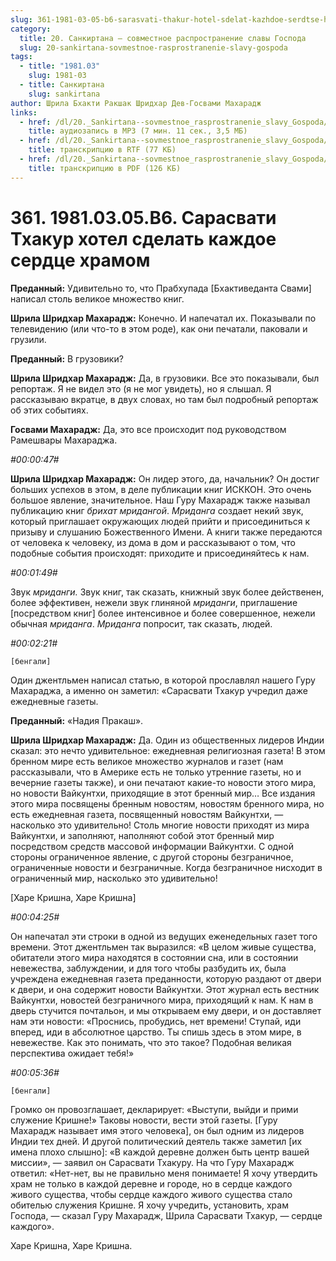 ```yaml
---
slug: 361-1981-03-05-b6-sarasvati-thakur-hotel-sdelat-kazhdoe-serdtse-hramom
category:
  title: 20. Санкиртана — совместное распространение славы Господа
  slug: 20-sankirtana-sovmestnoe-rasprostranenie-slavy-gospoda
tags:
  - title: "1981.03"
    slug: 1981-03
  - title: Санкиртана
    slug: sankirtana
author: Шрила Бхакти Ракшак Шридхар Дев-Госвами Махарадж
links:
  - href: /dl/20._Sankirtana--sovmestnoe_rasprostranenie_slavy_Gospoda/361_1981.03.05.B6_SridharMj_Sarasvati_Thakur_hotel_sdelat_kajdoe_serdce_hramom.mp3
    title: аудиозапись в MP3 (7 мин. 11 сек., 3,5 МБ)
  - href: /dl/20._Sankirtana--sovmestnoe_rasprostranenie_slavy_Gospoda/361_1981.03.05.B6_SridharMj_Sarasvati_Thakur_hotel_sdelat_kajdoe_serdce_hramom.rtf
    title: транскрипцию в RTF (77 КБ)
  - href: /dl/20._Sankirtana--sovmestnoe_rasprostranenie_slavy_Gospoda/361_1981.03.05.B6_SridharMj_Sarasvati_Thakur_hotel_sdelat_kajdoe_serdce_hramom.pdf
    title: транскрипцию в PDF (126 КБ)
---
```


# 361. 1981.03.05.B6. Сарасвати Тхакур хотел сделать каждое сердце храмом

**Преданный:** Удивительно то, что Прабхупада [Бхактиведанта Свами] написал столь великое множество книг.

**Шрила Шридхар Махарадж:** Конечно. И напечатал их. Показывали по телевидению (или что-то в этом роде), как они печатали, паковали и грузили.

**Преданный:** В грузовики?

**Шрила Шридхар Махарадж:** Да, в грузовики. Все это показывали, был репортаж. Я не видел это (я не мог увидеть), но я слышал. Я рассказываю вкратце, в двух словах, но там был подробный репортаж об этих событиях.

**Госвами Махарадж:** Да, это все происходит под руководством Рамешвары Махараджа.

*#00:00:47#*

**Шрила Шридхар Махарадж:** Он лидер этого, да, начальник? Он достиг больших успехов в этом, в деле публикации книг ИСККОН. Это очень большое явление, значительное. Наш Гуру Махарадж также называл публикацию книг *брихат мридангой*. *Мриданга* создает некий звук, который приглашает окружающих людей прийти и присоединиться к призыву и слушанию Божественного Имени. А книги также передаются от человека к человеку, из дома в дом и рассказывают о том, что подобные события происходят: приходите и присоединяйтесь к нам.

*#00:01:49#*

Звук *мриданги.* Звук книг, так сказать, книжный звук более действенен, более эффективен, нежели звук глиняной *мриданги*, приглашение [посредством книг] более интенсивное и более совершенное, нежели обычная *мриданга*. *Мриданга* попросит, так сказать, людей.

*#00:02:21#*

    [бенгали]

Один джентльмен написал статью, в которой прославлял нашего Гуру Махараджа, а именно он заметил: «Сарасвати Тхакур учредил даже ежедневные газеты.

**Преданный:** «Надия Пракаш».

**Шрила Шридхар Махарадж:** Да. Один из общественных лидеров Индии сказал: это нечто удивительное: ежедневная религиозная газета! В этом бренном мире есть великое множество журналов и газет (нам рассказывали, что в Америке есть не только утренние газеты, но и вечерние газеты также), и они печатают какие-то новости этого мира, но новости Вайкунтхи, приходящие в этот бренный мир… Все издания этого мира посвящены бренным новостям, новостям бренного мира, но есть ежедневная газета, посвященный новостям Вайкунтхи, — насколько это удивительно! Столь многие новости приходят из мира Вайкунтхи, и заполняют, наполняют собой этот бренный мир посредством средств массовой информации Вайкунтхи. С одной стороны ограниченное явление, с другой стороны безграничное, ограниченные новости и безграничные. Когда безграничное нисходит в ограниченный мир, насколько это удивительно!

[Харе Кришна, Харе Кришна]

*#00:04:25#*

Он напечатал эти строки в одной из ведущих еженедельных газет того времени. Этот джентльмен так выразился: «В целом живые существа, обитатели этого мира находятся в состоянии сна, или в состоянии невежества, заблуждении, и для того чтобы разбудить их, была учреждена ежедневная газета преданности, которую раздают от двери к двери, и она содержит новости Вайкунтхи. Этот журнал есть вестник Вайкунтхи, новостей безграничного мира, приходящий к нам. К нам в дверь стучится почтальон, и мы открываем ему двери, и он доставляет нам эти новости: «Проснись, пробудись, нет времени! Ступай, иди вперед, иди в абсолютное царство. Ты спишь здесь в этом мире, в невежестве. Как это понимать, что это такое? Подобная великая перспектива ожидает тебя!»

*#00:05:36#*

    [бенгали]

Громко он провозглашает, декларирует: «Выступи, выйди и прими служение Кришне!» Таковы новости, вести этой газеты. [Гуру Махарадж называет имя этого человека], он был одним из лидеров Индии тех дней. И другой политический деятель также заметил [их имена плохо слышно]: «В каждой деревне должен быть центр вашей миссии», — заявил он Сарасвати Тхакуру. На что Гуру Махарадж ответил: «Нет-нет, вы не правильно меня понимаете! Я хочу утвердить храм не только в каждой деревне и городе, но в сердце каждого живого существа, чтобы сердце каждого живого существа стало обителью служения Кришне. Я хочу учредить, установить, храм Господа, — сказал Гуру Махарадж, Шрила Сарасвати Тхакур, — сердце каждого».

Харе Кришна, Харе Кришна.

